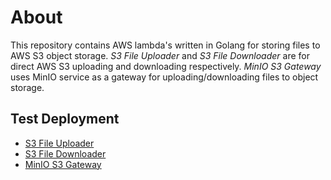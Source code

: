 # About

This repository contains AWS lambda's written in Golang for storing files to AWS S3 object storage.
_S3 File Uploader_ and _S3 File Downloader_ are for direct AWS S3 uploading and downloading respectively.
_MinIO S3 Gateway_ uses MinIO service as a gateway for uploading/downloading files to object storage.

## Test Deployment

- [S3 File Uploader](s3FileSaver/README.md)
- [S3 File Downloader](s3FileDownloader/README.md)
- [MinIO S3 Gateway](minioGateway/README.md)

